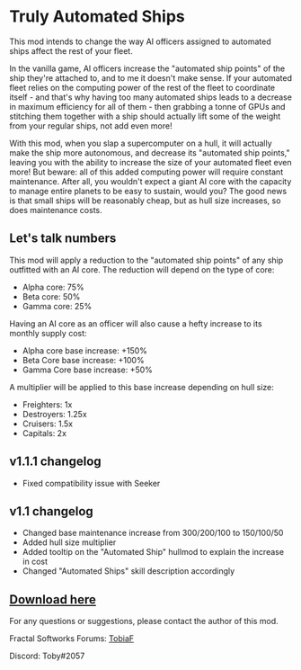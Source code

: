 # Truly Automated Ships

This mod intends to change the way AI officers assigned to automated ships affect the rest of your fleet.

In the vanilla game, AI officers increase the "automated ship points" of the ship they're attached to, and to me it doesn't make sense.
If your automated fleet relies on the computing power of the rest of the fleet to coordinate itself - and that's why having too many automated ships leads to a decrease in maximum efficiency for all of them - then grabbing a tonne of GPUs and stitching them together with a ship should actually lift some of the weight from your regular ships, not add even more!

With this mod, when you slap a supercomputer on a hull, it will actually make the ship more autonomous, and decrease its "automated ship points," leaving you with the ability to increase the size of your automated fleet even more!
But beware: all of this added computing power will require constant maintenance. After all, you wouldn't expect a giant AI core with the capacity to manage entire planets to be easy to sustain, would you? The good news is that small ships will be reasonably cheap, but as hull size increases, so does maintenance costs.


## Let's talk numbers

This mod will apply a reduction to the "automated ship points" of any ship outfitted with an AI core. The reduction will depend on the type of core:
- Alpha core: 75%
- Beta core: 50%
- Gamma core: 25%

Having an AI core as an officer will also cause a hefty increase to its monthly supply cost:
- Alpha core base increase: +150%
- Beta Core base increase: +100%
- Gamma Core base increase: +50%

A multiplier will be applied to this base increase depending on hull size:
- Freighters: 1x
- Destroyers: 1.25x
- Cruisers: 1.5x
- Capitals: 2x


## v1.1.1 changelog
- Fixed compatibility issue with Seeker

## v1.1 changelog

- Changed base maintenance increase from 300/200/100 to 150/100/50
- Added hull size multiplier
- Added tooltip on the "Automated Ship" hullmod to explain the increase in cost
- Changed "Automated Ships" skill description accordingly

## [Download here](https://github.com/TobiaFi/TrulyAutomatedShips/releases/tag/v1.1)
For any questions or suggestions, please contact the author of this mod.

Fractal Softworks Forums: [TobiaF](https://fractalsoftworks.com/forum/index.php?action=profile;u=15979)

Discord: Toby#2057
